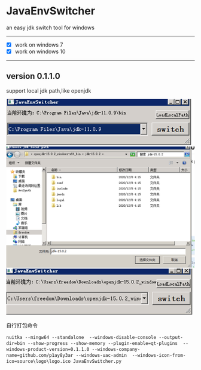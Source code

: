 # JavaEnvSwitcher
an easy jdk switch tool for windows

--- 

 - [x] work on windows 7
 - [x] work on windows  10
--- 


## version 0.1.1.0
support local jdk path,like openjdk

![](./source/imgs/1.png)
![](./source/imgs/2.png)
![](./source/imgs/3.png)

自行打包命令
```shell script
nuitka --mingw64 --standalone  --windows-disable-console --output-dir=bin --show-progress --show-memory --plugin-enable=qt-plugins  --windows-product-version=0.1.1.0 --windows-company-name=github.com/p1ay8y3ar --windows-uac-admin  --windows-icon-from-ico=source\logo\logo.ico JavaEnvSwitcher.py

```